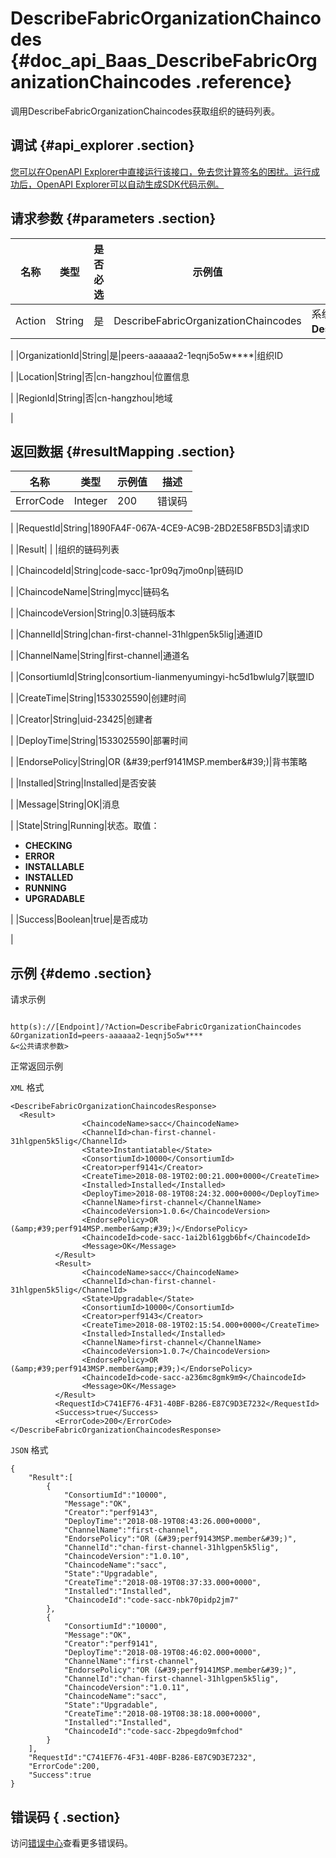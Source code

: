 # DescribeFabricOrganizationChaincodes {#doc_api_Baas_DescribeFabricOrganizationChaincodes .reference}

调用DescribeFabricOrganizationChaincodes获取组织的链码列表。

## 调试 {#api_explorer .section}

[您可以在OpenAPI Explorer中直接运行该接口，免去您计算签名的困扰。运行成功后，OpenAPI Explorer可以自动生成SDK代码示例。](https://api.aliyun.com/#product=Baas&api=DescribeFabricOrganizationChaincodes&type=RPC&version=2018-12-21)

## 请求参数 {#parameters .section}

|名称|类型|是否必选|示例值|描述|
|--|--|----|---|--|
|Action|String|是|DescribeFabricOrganizationChaincodes|系统规定参数。取值：**DescribeFabricOrganizationChaincodes**。

 |
|OrganizationId|String|是|peers-aaaaaa2-1eqnj5o5w\*\*\*\*|组织ID

 |
|Location|String|否|cn-hangzhou|位置信息

 |
|RegionId|String|否|cn-hangzhou|地域

 |

## 返回数据 {#resultMapping .section}

|名称|类型|示例值|描述|
|--|--|---|--|
|ErrorCode|Integer|200|错误码

 |
|RequestId|String|1890FA4F-067A-4CE9-AC9B-2BD2E58FB5D3|请求ID

 |
|Result| | |组织的链码列表

 |
|ChaincodeId|String|code-sacc-1pr09q7jmo0np|链码ID

 |
|ChaincodeName|String|mycc|链码名

 |
|ChaincodeVersion|String|0.3|链码版本

 |
|ChannelId|String|chan-first-channel-31hlgpen5k5lig|通道ID

 |
|ChannelName|String|first-channel|通道名

 |
|ConsortiumId|String|consortium-lianmenyumingyi-hc5d1bwlulg7|联盟ID

 |
|CreateTime|String|1533025590|创建时间

 |
|Creator|String|uid-23425|创建者

 |
|DeployTime|String|1533025590|部署时间

 |
|EndorsePolicy|String|OR \(&\#39;perf9141MSP.member&\#39;\)|背书策略

 |
|Installed|String|Installed|是否安装

 |
|Message|String|OK|消息

 |
|State|String|Running|状态。取值：

 -   **CHECKING**
-   **ERROR**
-   **INSTALLABLE**
-   **INSTALLED**
-   **RUNNING**
-   **UPGRADABLE**

 |
|Success|Boolean|true|是否成功

 |

## 示例 {#demo .section}

请求示例

``` {#request_demo}

http(s)://[Endpoint]/?Action=DescribeFabricOrganizationChaincodes
&OrganizationId=peers-aaaaaa2-1eqnj5o5w****
&<公共请求参数>

```

正常返回示例

`XML` 格式

``` {#xml_return_success_demo}
<DescribeFabricOrganizationChaincodesResponse>
  <Result>
			    <ChaincodeName>sacc</ChaincodeName>
			    <ChannelId>chan-first-channel-31hlgpen5k5lig</ChannelId>
			    <State>Instantiatable</State>
			    <ConsortiumId>10000</ConsortiumId>
			    <Creator>perf9141</Creator>
			    <CreateTime>2018-08-19T02:00:21.000+0000</CreateTime>
			    <Installed>Installed</Installed>
			    <DeployTime>2018-08-19T08:24:32.000+0000</DeployTime>
			    <ChannelName>first-channel</ChannelName>
			    <ChaincodeVersion>1.0.6</ChaincodeVersion>
			    <EndorsePolicy>OR (&amp;#39;perf914MSP.member&amp;#39;)</EndorsePolicy>
			    <ChaincodeId>code-sacc-1ai2bl61ggb6bf</ChaincodeId>
		        <Message>OK</Message>
          </Result>
		  <Result>
			    <ChaincodeName>sacc</ChaincodeName>
			    <ChannelId>chan-first-channel-31hlgpen5k5lig</ChannelId>
			    <State>Upgradable</State>
			    <ConsortiumId>10000</ConsortiumId>
			    <Creator>perf9143</Creator>
			    <CreateTime>2018-08-19T02:15:54.000+0000</CreateTime>
			    <Installed>Installed</Installed>
			    <ChannelName>first-channel</ChannelName>
			    <ChaincodeVersion>1.0.7</ChaincodeVersion>
			    <EndorsePolicy>OR (&amp;#39;perf9143MSP.member&amp;#39;)</EndorsePolicy>
			    <ChaincodeId>code-sacc-a236mc8gmk9m9</ChaincodeId>
		        <Message>OK</Message>
          </Result>
		  <RequestId>C741EF76-4F31-40BF-B286-E87C9D3E7232</RequestId>
		  <Success>true</Success>
		  <ErrorCode>200</ErrorCode>
</DescribeFabricOrganizationChaincodesResponse>
```

`JSON` 格式

``` {#json_return_success_demo}
{
	"Result":[
		{
			"ConsortiumId":"10000",
			"Message":"OK",
			"Creator":"perf9143",
			"DeployTime":"2018-08-19T08:43:26.000+0000",
			"ChannelName":"first-channel",
			"EndorsePolicy":"OR (&#39;perf9143MSP.member&#39;)",
			"ChannelId":"chan-first-channel-31hlgpen5k5lig",
			"ChaincodeVersion":"1.0.10",
			"ChaincodeName":"sacc",
			"State":"Upgradable",
			"CreateTime":"2018-08-19T08:37:33.000+0000",
			"Installed":"Installed",
			"ChaincodeId":"code-sacc-nbk70pidp2jm7"
		},
		{
			"ConsortiumId":"10000",
			"Message":"OK",
			"Creator":"perf9141",
			"DeployTime":"2018-08-19T08:46:02.000+0000",
			"ChannelName":"first-channel",
			"EndorsePolicy":"OR (&#39;perf9141MSP.member&#39;)",
			"ChannelId":"chan-first-channel-31hlgpen5k5lig",
			"ChaincodeVersion":"1.0.11",
			"ChaincodeName":"sacc",
			"State":"Upgradable",
			"CreateTime":"2018-08-19T08:38:18.000+0000",
			"Installed":"Installed",
			"ChaincodeId":"code-sacc-2bpegdo9mfchod"
		}
	],
	"RequestId":"C741EF76-4F31-40BF-B286-E87C9D3E7232",
	"ErrorCode":200,
	"Success":true
}
```

## 错误码 { .section}

访问[错误中心](https://error-center.aliyun.com/status/product/Baas)查看更多错误码。

